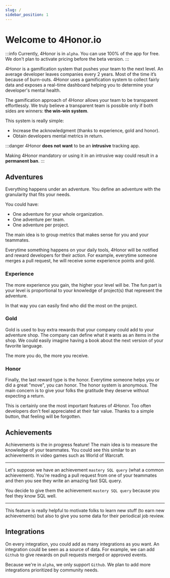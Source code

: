 ```yaml
---
slug: /
sidebar_position: 1
---
```


# Welcome to 4Honor.io

:::info
Currently, 4Honor is in `alpha`. You can use 100% of the app for free.
We don't plan to activate pricing before the beta version.
:::

4Honor is a gamification system that pushes your team to the next level.
An average developer leaves companies every 2 years. Most of the time it’s
because of burn-outs. 4Honor uses a gamification system to collect fairly data
and exposes a real-time dashboard helping you to determine your developer's
mental health.

The gamification approach of 4Honor allows your team to be transparent
effortlessly. We truly believe a transparent team is possible only if both
sides are winners: **the win-win system**.

This system is really simple:

- Increase the acknowledgment (thanks to experience, gold and honor).
- Obtain developers mental metrics in return.

:::danger
4Honor **does not want** to be an **intrusive** tracking app.

Making 4Honor mandatory or using it in an intrusive way could result in a
**permanent ban**.
:::

## Adventures

Everything happens under an adventure. You define an adventure with the
granularity that fits your needs.

You could have:

- One adventure for your whole organization.
- One adventure per team.
- One adventure per project.

The main idea is to group metrics that makes sense for you and your teammates.

Everytime something happens on your daily tools, 4Honor will be notified and reward
developers for their action. For example, everytime someone merges a pull request,
he will receive some experience points and gold.

### Experience

The more experience you gain, the higher your level will be. The fun part is your level
is proportional to your knowledge of project(s) that represent the adventure.

In that way you can easily find who did the most on the project.

### Gold

Gold is used to buy extra rewards that your company could add to your
adventure shop. The company can define what it wants as an items in the shop.
We could easily imagine having a book about the next version of your favorite language.

The more you do, the more you receive.

### Honor

Finally, the last reward type is the honor. Everytime someone helps you or did a
great "move", you can honor. The honor system is anonymous. The main concern is
to give your folks the gratitude they deserve without expecting a return.

This is certainly one the most important features of 4Honor. Too often
developers don't feel appreciated at their fair value. Thanks to a simple
button, that feeling will be forgotten.

## Achievements

Achievements is the in progress feature! The main idea is to measure the
knowledge of your teammates. You could see this similar to an achievements in video games
such as World of Warcraft.

---

Let's suppose we have an achievement `mastery SQL query` (what a common achievement).
You're reading a pull request from one of your teammates and then you see they
write an amazing fast SQL query.

You decide to give them the achievement `mastery SQL query` because you feel they know
SQL well.

---

This feature is really helpful to motivate folks to learn new stuff
(to earn new achievements) but also to give you some data for their periodical
job review.

## Integrations

On every integration, you could add as many integrations as you want. An integration
could be seen as a source of data. For example, we can add `Github` to give rewards
on pull requests merged or approved events.

Because we're in `alpha`, we only support `Github`.
We plan to add more integrations prioritized by community needs.

